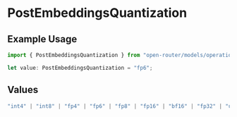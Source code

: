 # PostEmbeddingsQuantization

## Example Usage

```typescript
import { PostEmbeddingsQuantization } from "open-router/models/operations";

let value: PostEmbeddingsQuantization = "fp6";
```

## Values

```typescript
"int4" | "int8" | "fp4" | "fp6" | "fp8" | "fp16" | "bf16" | "fp32" | "unknown"
```